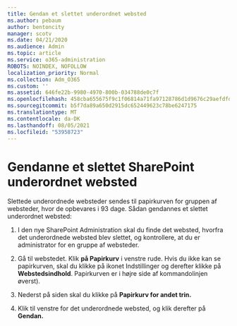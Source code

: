 ```yaml
---
title: Gendan et slettet underordnet websted
ms.author: pebaum
author: bentoncity
manager: scotv
ms.date: 04/21/2020
ms.audience: Admin
ms.topic: article
ms.service: o365-administration
ROBOTS: NOINDEX, NOFOLLOW
localization_priority: Normal
ms.collection: Adm_O365
ms.custom: ''
ms.assetid: 646fe22b-9980-4970-800b-034788de0c7f
ms.openlocfilehash: 458cba655675f9c1f06814a71fa97128786d1d9676c29aefdfd752c2d26917d2
ms.sourcegitcommit: b5f7da89a650d2915dc652449623c78be6247175
ms.translationtype: MT
ms.contentlocale: da-DK
ms.lasthandoff: 08/05/2021
ms.locfileid: "53958723"
---
```

# <a name="restore-a-deleted-sharepoint-subsite"></a>Gendanne et slettet SharePoint underordnet websted

Slettede underordnede websteder sendes til papirkurven for gruppen af websteder, hvor de opbevares i 93 dage. Sådan gendannes et slettet underordnet websted:
  
1. I den nye SharePoint Administration skal du finde det websted, hvorfra det underordnede websted blev slettet, og kontrollere, at du er administrator for en gruppe af websteder. 
    
2. Gå til webstedet. Klik **på Papirkurv** i venstre rude. Hvis du ikke kan se papirkurven, skal du klikke på ikonet Indstillinger og derefter klikke på **Webstedsindhold**. Papirkurven er i højre side af kommandolinjen øverst).
    
3. Nederst på siden skal du klikke på **Papirkurv for andet trin.**
    
4. Klik til venstre for det underordnede websted, og klik derefter på **Gendan.**
    


